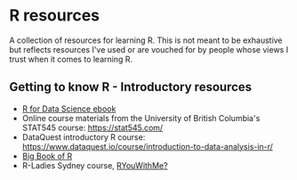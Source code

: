 # R resources

A collection of resources for learning R. This is not meant to be exhaustive but reflects resources I've used or are vouched for by people whose views I trust when it comes to learning R.

## Getting to know R - Introductory resources

- [R for Data Science ebook](https://r4ds.had.co.nz/)
- Online course materials from the University of British Columbia's STAT545 course: https://stat545.com/
- DataQuest introductory R course: https://www.dataquest.io/course/introduction-to-data-analysis-in-r/
- [Big Book of R](https://www.bigbookofr.com/)
- R-Ladies Sydney course, [RYouWithMe?](https://rladiessydney.org/courses/ryouwithme/)
